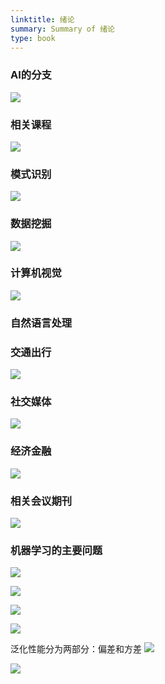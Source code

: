 ```yaml
---
linktitle: 绪论
summary: Summary of 绪论
type: book
---
```

### AI的分支
![](绪论-1662625086091.jpeg)

### 相关课程
![](绪论-1662626110015.jpeg)

### 模式识别
![](绪论-1662626328066.jpeg)

### 数据挖掘
![](绪论-1662626456662.jpeg)

### 计算机视觉
![](绪论-1662626626279.jpeg)

###  自然语言处理

### 交通出行
![](绪论-1662626786061.jpeg)

### 社交媒体
![](绪论-1662626879601.jpeg)
### 经济金融
![](绪论-1662626893473.jpeg)

### 相关会议期刊
![](绪论-1662626978706.jpeg)

### 机器学习的主要问题
![](绪论-1662627181474.jpeg)

![](绪论-1662627451762.jpeg)

![](绪论-1662628591630.jpeg)

![](绪论-1662628699200.jpeg)

泛化性能分为两部分：偏差和方差
![](绪论-1662628764411.jpeg)

![](绪论-1662629000974.jpeg)
